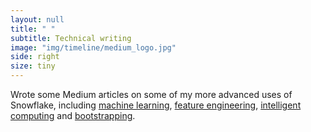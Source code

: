 ```yaml
---
layout: null
title: " "
subtitle: Technical writing
image: "img/timeline/medium_logo.jpg"
side: right
size: tiny
---
```

Wrote some Medium articles on some of my more advanced uses of Snowflake, including [machine learning](https://towardsdatascience.com/machine-learning-in-snowflake-fdcff3bdc1a7?source=friends_link&sk=08724e21f652220e1b2a930d2aa8144b), [feature engineering](https://towardsdatascience.com/feature-engineering-in-snowflake-1730a1b84e5b?source=friends_link&sk=fe5568088caa5adc06d52b5b2858fe99), [intelligent computing](https://towardsdatascience.com/intelligent-computing-in-snowflake-2be96ac11049?source=friends_link&sk=389c831a50ee168b11595b1f4b694176) and [bootstrapping](https://towardsdatascience.com/bootstrapping-at-scale-in-snowflake-3e04a225ff5e?source=friends_link&sk=cc36fc10b3dea7986d2475af81864c36).